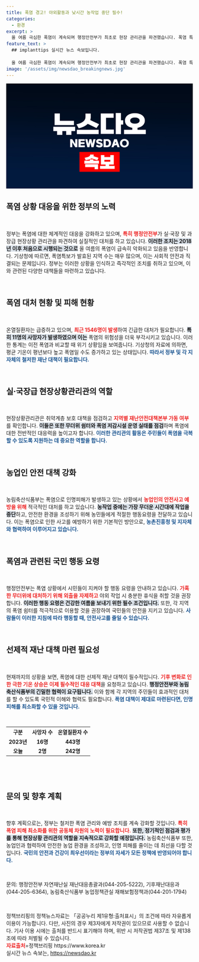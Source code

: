 ```yaml
---
title: 폭염 경고! 야외활동과 낮시간 농작업 중단 필수!
categories:
  - 환경
excerpt: >
  올 여름 극심한 폭염이 계속되며 행정안전부가 최초로 현장 관리관을 파견했습니다. 폭염 특보가 발효된 지역에서 인명 피해가 속출하자, 정부는 취약계층 보호와 안전 대책을 점검하며 긴급 대응에 나섰습니다. 지금, 폭염에 대한 대비가 필요합니다!
feature_text: >
  ## implanttips 실시간 뉴스 속보입니다.

  올 여름 극심한 폭염이 계속되며 행정안전부가 최초로 현장 관리관을 파견했습니다. 폭염 특보가 발효된 지역에서 인명 피해가 속출하자, 정부는 취약계층 보호와 안전 대책을 점검하며 긴급 대응에 나섰습니다. 지금, 폭염에 대한 대비가 필요합니다!
image: '/assets/img/newsdao_breakingnews.jpg'
---
```


<p><img src="/assets/img/newsdao_breakingnews.jpg" alt="implanttips 속보" /></p>

<h2 data-ke-size="size26">폭염 상황 대응을 위한 정부의 노력</h2>

<p data-ke-size="size16">&nbsp;</p>

<p>정부는 폭염에 대한 체계적인 대응을 강화하고 있으며, <b><span style="color: #ee2323;">특히 행정안전부</span></b>가 실·국장 및 과장급 현장상황 관리관을 파견하여 실질적인 대처를 하고 있습니다. <b><span style="background-color: #21538527;">이러한 조치는 2018년 이후 처음으로 시행되는 것으로</span></b> 올 여름의 폭염이 급속히 악화되고 있음을 반영합니다. 기상청에 따르면, 폭염특보가 발효된 지역 수는 매우 많으며, 이는 사회적 안전과 직결되는 문제입니다. 정부는 이러한 상황을 인식하고 즉각적인 조치를 취하고 있으며, 이와 관련된 다양한 대책들을 마련하고 있습니다.</p>

<p data-ke-size="size16">&nbsp;</p>

<h2 data-ke-size="size26">폭염 대처 현황 및 피해 현황</h2>

<p data-ke-size="size16">&nbsp;</p>

<p>온열질환자는 급증하고 있으며, <b><span style="color: #ee2323;">최근 1546명이 발생</span></b>하여 긴급한 대처가 필요합니다. <b><span style="background-color: #21538527;">특히 11명의 사망자가 발생하였으며 이는</span></b> 폭염의 위험성을 더욱 부각시키고 있습니다. 이러한 통계는 이전 폭염과 비교할 때 위기 상황임을 보여줍니다. 기상청의 자료에 의하면, 평균 기온이 평년보다 높고 폭염일 수도 증가하고 있는 상태입니다. <b><span style="color: #1a5490;">따라서 정부 및 각 지자체의 철저한 재난 대책이 필요합니다.</span></b></p>

<p data-ke-size="size16">&nbsp;</p>

<h2 data-ke-size="size26">실·국장급 현장상황관리관의 역할</h2>

<p data-ke-size="size16">&nbsp;</p>

<p>현장상황관리관은 취약계층 보호 대책을 점검하고 <b><span style="color: #ee2323;">지역별 재난안전대책본부 가동 여부</span></b>를 확인합니다. <b><span style="background-color: #21538527;">이들은 또한 무더위 쉼터와 폭염 저감시설 운영 실태를 점검</span></b>하며 폭염에 대한 전반적인 대응력을 높이고자 합니다. <b><span style="color: #1a5490;">이러한 관리관의 활동은 주민들이 폭염을 극복할 수 있도록 지원하는 데 중요한 역할을 합니다.</span></b></p>

<p data-ke-size="size16">&nbsp;</p>

<h2 data-ke-size="size26">농업인 안전 대책 강화</h2>

<p data-ke-size="size16">&nbsp;</p>

<p>농림축산식품부는 폭염으로 인명피해가 발생하고 있는 상황에서 <b><span style="color: #ee2323;">농업인의 안전사고 예방을 위해</span></b> 적극적인 대처를 하고 있습니다. <b><span style="background-color: #21538527;">농작업 중에는 가장 무더운 시간대에 작업을 중단</span></b>하고, 안전한 환경을 조성하기 위해 농민들에게 적절한 행동요령을 전달하고 있습니다. 이는 폭염으로 인한 사고를 예방하기 위한 기본적인 방안으로, <b><span style="color: #1a5490;">농촌진흥청 및 지자체와 협력하여 이루어지고 있습니다.</span></b></p>

<p data-ke-size="size16">&nbsp;</p>

<h2 data-ke-size="size26">폭염과 관련된 국민 행동 요령</h2>

<p data-ke-size="size16">&nbsp;</p>

<p>행정안전부는 폭염 상황에서 시민들이 지켜야 할 행동 요령을 안내하고 있습니다. <b><span style="color: #ee2323;">가혹한 무더위에 대처하기 위해 외출을 자제하고</span></b> 야외 작업 시 충분한 휴식을 취할 것을 권장합니다. <b><span style="background-color: #21538527;">이러한 행동 요령은 건강한 여름을 보내기 위한 필수 조건입니다.</span></b> 또한, 각 지역의 폭염 쉼터를 적극적으로 이용할 것을 권장하여 국민들의 안전을 지키고 있습니다. <b><span style="color: #1a5490;">사람들이 이러한 지침에 따라 행동할 때, 안전사고를 줄일 수 있습니다.</span></b></p>

<p data-ke-size="size16">&nbsp;</p>

<h2 data-ke-size="size26">선제적 재난 대책 마련 필요성</h2>

<p data-ke-size="size16">&nbsp;</p>

<p>현재까지의 상황을 보면, 폭염에 대한 선제적 재난 대책이 필수적입니다. <b><span style="color: #ee2323;">기후 변화로 인한 극한 기온 상승은 이제 필수적인 대응 대책</span></b>을 요청하고 있습니다. <b><span style="background-color: #21538527;">행정안전부와 농림축산식품부의 긴밀한 협력이 요구됩니다.</span></b> 이와 함께 각 지역의 주민들이 효과적인 대처를 할 수 있도록 국민적 이해와 협력도 필요합니다. <b><span style="color: #1a5490;">폭염 대책이 제대로 마련된다면, 인명 피해를 최소화할 수 있을 것입니다.</span></b></p>

<p data-ke-size="size16">&nbsp;</p>

<table style="width: 100%; border-collapse: collapse;">
  <tr>
    <th style="text-align: center; height: 20px;">구분</th>
    <th style="text-align: center; height: 20px;">사망자 수</th>
    <th style="text-align: center; height: 20px;">온열질환자 수</th>
  </tr>
  <tr>
    <td style="text-align: center; height: 17px;"><b>2023년</b></td>
    <td style="text-align: center; height: 17px;"><b>16명</b></td>
    <td style="text-align: center; height: 17px;"><b>443명</b></td>
  </tr>
  <tr>
    <td style="text-align: center; height: 17px;"><b>오늘</b></td>
    <td style="text-align: center; height: 17px;"><b>2명</b></td>
    <td style="text-align: center; height: 17px;"><b>242명</b></td>
  </tr>
</table>

<p data-ke-size="size16">&nbsp;</p>

<p data-ke-size="size16">&nbsp;</p>

<h2 data-ke-size="size26">문의 및 향후 계획</h2>

<p data-ke-size="size16">&nbsp;</p>

<p>향후 계획으로는, 정부는 철저한 폭염 관리와 예방 조치를 계속 강화할 것입니다. <b><span style="color: #ee2323;">특히 폭염 피해 최소화를 위한 공동체 차원의 노력이 필요합니다.</span></b> <b><span style="background-color: #21538527;">또한, 정기적인 점검과 평가를 통해 현장상황 관리관의 역할을 지속적으로 강화할 예정입니다.</span></b> 농림축산식품부 또한, 농업인과 협력하여 안전한 농업 환경을 조성하고, 인명 피해를 줄이는 데 최선을 다할 것입니다. <b><span style="color: #1a5490;">국민의 안전과 건강이 최우선이라는 정부의 자세가 모든 정책에 반영되어야 합니다.</span></b> </p>

<p data-ke-size="size16">&nbsp;</p>

<p>문의: 행정안전부 자연재난실 재난대응총괄과(044-205-5222), 기후재난대응과(044-205-6364), 농림축산식품부 농업정책관실 재해보험정책과(044-201-1794)</p>

<p data-ke-size="size16">&nbsp;</p>

<div>정책브리핑의 정책뉴스자료는 「공공누리 제1유형:출처표시」의 조건에 따라 자유롭게 이용이 가능합니다. 다만, 사진의 경우 제3자에게 저작권이 있으므로 사용할 수 없습니다. 기사 이용 시에는 출처를 반드시 표기해야 하며, 위반 시 저작권법 제37조 및 제138조에 따라 처벌될 수 있습니다. <br> <b><span style="color: #ee2323;">자료출처</span></b>=정책브리핑 https://www.korea.kr</div>
실시간 뉴스 속보는, <a href="https://newsdao.kr" rel="dofollow">https://newsdao.kr</a>


